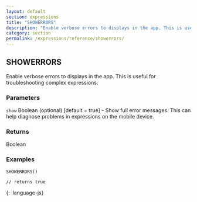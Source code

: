 ```yaml
---
layout: default
section: expressions
title: "SHOWERRORS"
description: "Enable verbose errors to displays in the app. This is useful for troubleshooting complex expressions."
category: section
permalink: /expressions/reference/showerrors/
---
```


## SHOWERRORS

Enable verbose errors to displays in the app. This is useful for troubleshooting complex expressions.

### Parameters

`show` Boolean (optional)  [default = true] - Show full error messages. This can help diagnose problems in expressions on the mobile device.

### Returns

Boolean

### Examples

~~~
SHOWERRORS()

// returns true
~~~
{: .language-js}